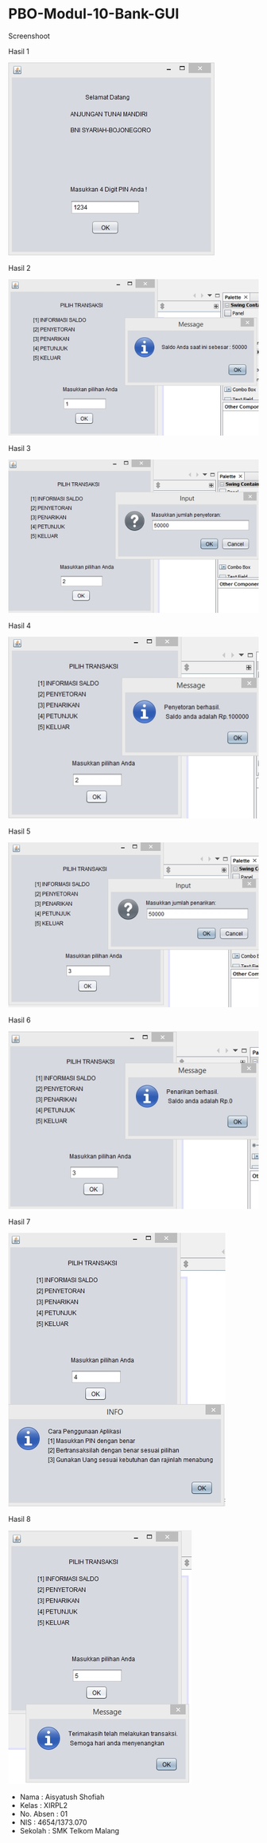 # PBO-Modul-10-Bank-GUI

Screenshoot

Hasil 1

![ScreenShoot](https://github.com/ai2025/PBO-Modul-10-Bank-GUI/blob/master/1.jpg "")

Hasil 2

![ScreenShoot](https://github.com/ai2025/PBO-Modul-10-Bank-GUI/blob/master/2.jpg "")

Hasil 3

![ScreenShoot](https://github.com/ai2025/PBO-Modul-10-Bank-GUI/blob/master/3.jpg "")

Hasil 4

![ScreenShoot](https://github.com/ai2025/PBO-Modul-10-Bank-GUI/blob/master/4.jpg "")

Hasil 5

![ScreenShoot](https://github.com/ai2025/PBO-Modul-10-Bank-GUI/blob/master/5.jpg "")

Hasil 6

![ScreenShoot](https://github.com/ai2025/PBO-Modul-10-Bank-GUI/blob/master/6.jpg "")

Hasil 7

![ScreenShoot](https://github.com/ai2025/PBO-Modul-10-Bank-GUI/blob/master/7.jpg "")

Hasil 8

![ScreenShoot](https://github.com/ai2025/PBO-Modul-10-Bank-GUI/blob/master/8.jpg "")

* Nama : Aisyatush Shofiah
* Kelas : XIRPL2
* No. Absen : 01
* NIS : 4654/1373.070
* Sekolah : SMK Telkom Malang
